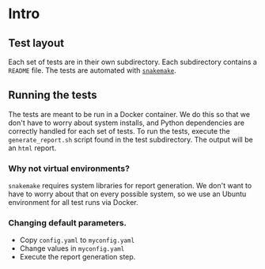 # Intro

## Test layout

Each set of tests are in their own subdirectory.
Each subdirectory contains a `README` file.
The tests are automated with [`snakemake`](https://snakemake.readthedocs.io/en/stable/).

## Running the tests

The tests are meant to be run in a Docker container.
We do this so that we don't have to worry about system installs, and Python dependencies are correctly handled for each set of tests.
To run the tests, execute the `generate_report.sh` script found in the test subdirectory.
The output will be an `html` report.

### Why not virtual environments?

`snakemake` requires system libraries for report generation.
We don't want to have to worry about that on every possible system, so we use an Ubuntu environment for all test runs via Docker.

### Changing default parameters.

* Copy `config.yaml` to `myconfig.yaml`
* Change values in `myconfig.yaml`
* Execute the report generation step.
